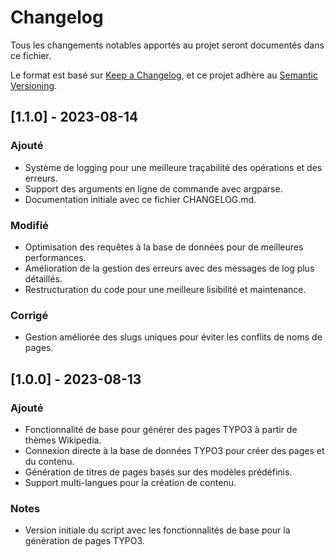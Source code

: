 # Changelog
Tous les changements notables apportés au projet seront documentés dans ce fichier.

Le format est basé sur [Keep a Changelog](https://keepachangelog.com/en/1.0.0/),
et ce projet adhère au [Semantic Versioning](https://semver.org/spec/v2.0.0.html).

## [1.1.0] - 2023-08-14

### Ajouté
- Système de logging pour une meilleure traçabilité des opérations et des erreurs.
- Support des arguments en ligne de commande avec argparse.
- Documentation initiale avec ce fichier CHANGELOG.md.

### Modifié
- Optimisation des requêtes à la base de données pour de meilleures performances.
- Amélioration de la gestion des erreurs avec des messages de log plus détaillés.
- Restructuration du code pour une meilleure lisibilité et maintenance.

### Corrigé
- Gestion améliorée des slugs uniques pour éviter les conflits de noms de pages.

## [1.0.0] - 2023-08-13

### Ajouté
- Fonctionnalité de base pour générer des pages TYPO3 à partir de thèmes Wikipedia.
- Connexion directe à la base de données TYPO3 pour créer des pages et du contenu.
- Génération de titres de pages basés sur des modèles prédéfinis.
- Support multi-langues pour la création de contenu.

### Notes
- Version initiale du script avec les fonctionnalités de base pour la génération de pages TYPO3.
